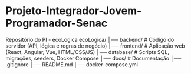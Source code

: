 # Projeto-Integrador-Jovem-Programador-Senac
Repositório do PI - ecoLogica
ecoLogica/
│── backend/        # Código do servidor (API, lógica e regras de negócio)
│── frontend/       # Aplicação web (React, Angular, Vue, HTML/CSS/JS)
│── database/       # Scripts SQL, migrações, seeders, Docker Compose
│── docs/           # Documentação
│── .gitignore
│── README.md
│── docker-compose.yml
